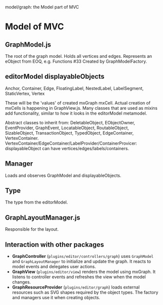 model/graph: the Model part of MVC

# Model of MVC

## GraphModel.js
The root of the graph model. Holds all vertices and edges. 
Represents an eObject from EOQ, e.g. Functions #33
Created by GraphModelFactory.

## editorModel displayableObjects
Anchor, Container, Edge, FloatingLabel, NestedLabel, LabelSegment, StaticVertex, Vertex

These will be the 'values' of created mxGraph mxCell. Actual creation of mxCells is happening in GraphView.js.
Many classes that are used as mixins add functionality, similar to how it looks in the editorModel metamodel.

Abstract classes to inherit from: DeletableObject, EObjectOwner, EventProvider, GraphEvent, LocatableObject, RoutableObject, SizableObject, TransactionObject, TypedObject, EdgeContainer, VertexContainer.  
VertexContainer/EdgeContainer/LabelProvider/ContainerProvicer: displayableObject can have vertices/edges/labels/containers. 

## Manager
Loads and observes GraphModel and displayableObjects.

## Type
The type from the editorModel. 

## GraphLayoutManager.js
Responsible for the layout.

## Interaction with other packages

- **GraphController** (`plugins/editor/controllers/graph`) uses `GraphModel` and
  `GraphLayoutManager` to initialize and update the graph. It reacts to model events and
  delegates user actions.
- **GraphView** (`plugins/editor/view`) renders the model using mxGraph. It listens to
  controller events and refreshes the view when the model changes.
- **GraphResourceProvider** (`plugins/editor/graph`) loads external resources such as SVG
  shapes required by the object types. The factory and managers use it when creating
  objects.

